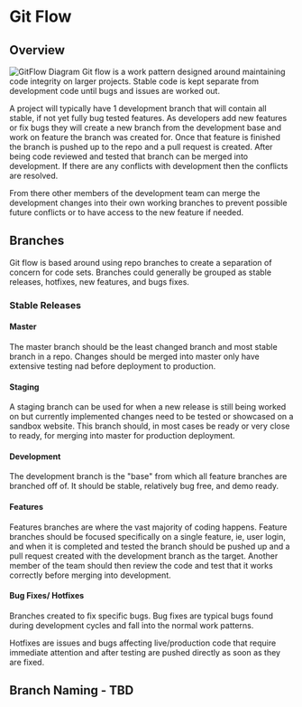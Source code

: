 # Git Flow

## Overview
![GitFlow Diagram](../../images/git-flow.png)
Git flow is a work pattern designed around maintaining code integrity on larger projects. Stable code is kept separate
from development code until bugs and issues are worked out. 

A project will typically have 1 development branch that will contain all stable, if not yet fully bug tested features.
As developers add new features or fix bugs they will create a new branch from the development base and work on feature 
the branch was created for. Once that feature is finished the branch is pushed up to the repo and a pull request is created.
After being code reviewed and tested that branch can be merged into development. If there are any conflicts with development
then the conflicts are resolved.
 
From there other members of the development team can merge the development changes into their own working branches to prevent 
possible future conflicts or to have access to the new feature if needed.

## Branches

Git flow is based around using repo branches to create a separation of concern for code sets. Branches could generally be
grouped as stable releases, hotfixes, new features, and bugs fixes. 

### Stable Releases
#### Master
The master branch should be the least changed branch and most stable branch in a repo. Changes should be merged into master
only have extensive testing nad before deployment to production.  

#### Staging
A staging branch can be used for when a new release is still being worked on but currently implemented changes need to be tested
or showcased on a sandbox website. This branch should, in most cases be ready or very close to ready, for merging into master 
for production deployment.

#### Development
The development branch is the "base" from which all feature branches are branched off of.
It should be stable, relatively bug free, and demo ready.

#### Features
Features branches are where the vast majority of coding happens. Feature branches should be focused specifically on a single feature, 
ie, user login, and when it is completed and tested the branch should be pushed up and a pull request created with the development branch as
the target. Another member of the team should then review the code and test that it works correctly before merging into development.


#### Bug Fixes/ Hotfixes
Branches created to fix specific bugs. Bug fixes are typical bugs found during development cycles and fall into the normal work 
patterns.

Hotfixes are issues and bugs affecting live/production code that require immediate attention and after testing are pushed directly
as soon as they are fixed.

## Branch Naming - TBD
